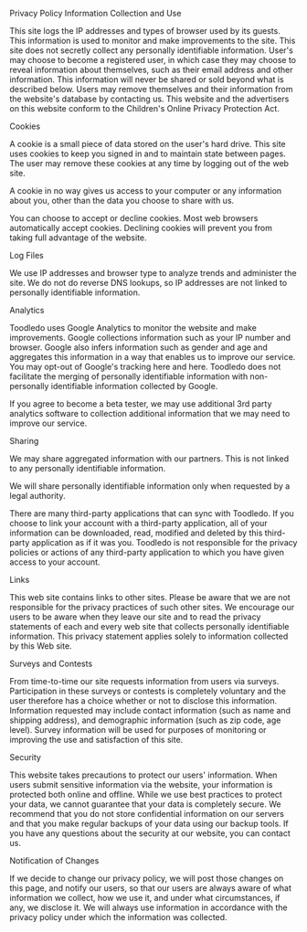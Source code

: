 Privacy Policy Information Collection and Use

This site logs the IP addresses and types of browser used by its guests. This information is used to monitor and make improvements to the site. This site does not secretly collect any personally identifiable information. User's may choose to become a registered user, in which case they may choose to reveal information about themselves, such as their email address and other information. This information will never be shared or sold beyond what is described below. Users may remove themselves and their information from the website's database by contacting us. This website and the advertisers on this website conform to the Children's Online Privacy Protection Act.

Cookies

A cookie is a small piece of data stored on the user's hard drive. This site uses cookies to keep you signed in and to maintain state between pages. The user may remove these cookies at any time by logging out of the web site.

A cookie in no way gives us access to your computer or any information about you, other than the data you choose to share with us.

You can choose to accept or decline cookies. Most web browsers automatically accept cookies. Declining cookies will prevent you from taking full advantage of the website.

Log Files

We use IP addresses and browser type to analyze trends and administer the site. We do not do reverse DNS lookups, so IP addresses are not linked to personally identifiable information.

Analytics

Toodledo uses Google Analytics to monitor the website and make improvements. Google collections information such as your IP number and browser. Google also infers information such as gender and age and aggregates this information in a way that enables us to improve our service. You may opt-out of Google's tracking here and here. Toodledo does not facilitate the merging of personally identifiable information with non-personally identifiable information collected by Google.

If you agree to become a beta tester, we may use additional 3rd party analytics software to collection additional information that we may need to improve our service.

Sharing

We may share aggregated information with our partners. This is not linked to any personally identifiable information.

We will share personally identifiable information only when requested by a legal authority.

There are many third-party applications that can sync with Toodledo. If you choose to link your account with a third-party application, all of your information can be downloaded, read, modified and deleted by this third-party application as if it was you. Toodledo is not responsible for the privacy policies or actions of any third-party application to which you have given access to your account.

Links

This web site contains links to other sites. Please be aware that we are not responsible for the privacy practices of such other sites. We encourage our users to be aware when they leave our site and to read the privacy statements of each and every web site that collects personally identifiable information. This privacy statement applies solely to information collected by this Web site.

Surveys and Contests

From time-to-time our site requests information from users via surveys. Participation in these surveys or contests is completely voluntary and the user therefore has a choice whether or not to disclose this information. Information requested may include contact information (such as name and shipping address), and demographic information (such as zip code, age level). Survey information will be used for purposes of monitoring or improving the use and satisfaction of this site.

Security

This website takes precautions to protect our users' information. When users submit sensitive information via the website, your information is protected both online and offline. While we use best practices to protect your data, we cannot guarantee that your data is completely secure. We recommend that you do not store confidential information on our servers and that you make regular backups of your data using our backup tools. If you have any questions about the security at our website, you can contact us.

Notification of Changes

If we decide to change our privacy policy, we will post those changes on this page, and notify our users, so that our users are always aware of what information we collect, how we use it, and under what circumstances, if any, we disclose it. We will always use information in accordance with the privacy policy under which the information was collected.